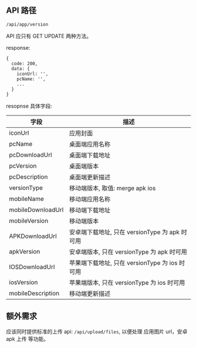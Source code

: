 ## API 路径

```
/api/app/version
```

API 应只有 GET UPDATE 两种方法。

response:

```
{
  code: 200,
  data: {
    iconUrl: '',
    pcName: '',
    ...
  }
}
```

resopnse 具体字段:



| 字段              | 描述                                           |
| ----------------- | ---------------------------------------------- |
| iconUrl           | 应用封面                                       |
| pcName            | 桌面端应用名称                                 |
| pcDownloadUrl     | 桌面端下载地址                                 |
| pcVersion         | 桌面端版本                                     |
| pcDescription     | 桌面端更新描述                                 |
| versionType       | 移动端版本, 取值: merge apk ios                |
| mobileName        | 移动端应用名称                                 |
| mobileDownloadUrl | 移动端下载地址                                 |
| mobileVersion     | 移动端版本                                     |
| APKDownloadUrl    | 安卓端下载地址, 只在 versionType 为 apk 时可用 |
| apkVersion        | 安卓端版本, 只在 versionType 为 apk 时可用     |
| IOSDownloadUrl    | 苹果端下载地址, 只在 versionType 为 ios 时可用 |
| iosVersion        | 苹果端版本, 只在 versionType 为 ios 时可用     |
| mobileDescription | 移动端更新描述                                 |



## 额外需求

应该同时提供标准的上传 api:  `/api/upload/files`, 以便处理 应用图片 url，安卓 apk 上传 等功能。

